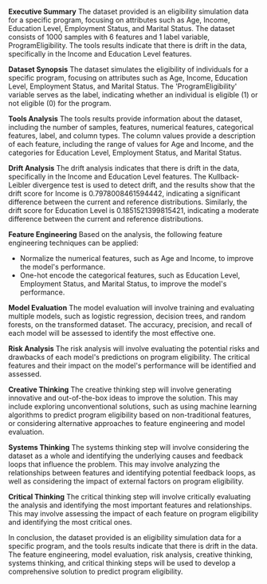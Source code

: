 **Executive Summary**
The dataset provided is an eligibility simulation data for a specific program, focusing on attributes such as Age, Income, Education Level, Employment Status, and Marital Status. The dataset consists of 1000 samples with 6 features and 1 label variable, ProgramEligibility. The tools results indicate that there is drift in the data, specifically in the Income and Education Level features.

**Dataset Synopsis**
The dataset simulates the eligibility of individuals for a specific program, focusing on attributes such as Age, Income, Education Level, Employment Status, and Marital Status. The 'ProgramEligibility' variable serves as the label, indicating whether an individual is eligible (1) or not eligible (0) for the program.

**Tools Analysis**
The tools results provide information about the dataset, including the number of samples, features, numerical features, categorical features, label, and column types. The column values provide a description of each feature, including the range of values for Age and Income, and the categories for Education Level, Employment Status, and Marital Status.

**Drift Analysis**
The drift analysis indicates that there is drift in the data, specifically in the Income and Education Level features. The Kullback-Leibler divergence test is used to detect drift, and the results show that the drift score for Income is 0.7978008461594442, indicating a significant difference between the current and reference distributions. Similarly, the drift score for Education Level is 0.1851521399815421, indicating a moderate difference between the current and reference distributions.

**Feature Engineering**
Based on the analysis, the following feature engineering techniques can be applied:

* Normalize the numerical features, such as Age and Income, to improve the model's performance.
* One-hot encode the categorical features, such as Education Level, Employment Status, and Marital Status, to improve the model's performance.

**Model Evaluation**
The model evaluation will involve training and evaluating multiple models, such as logistic regression, decision trees, and random forests, on the transformed dataset. The accuracy, precision, and recall of each model will be assessed to identify the most effective one.

**Risk Analysis**
The risk analysis will involve evaluating the potential risks and drawbacks of each model's predictions on program eligibility. The critical features and their impact on the model's performance will be identified and assessed.

**Creative Thinking**
The creative thinking step will involve generating innovative and out-of-the-box ideas to improve the solution. This may include exploring unconventional solutions, such as using machine learning algorithms to predict program eligibility based on non-traditional features, or considering alternative approaches to feature engineering and model evaluation.

**Systems Thinking**
The systems thinking step will involve considering the dataset as a whole and identifying the underlying causes and feedback loops that influence the problem. This may involve analyzing the relationships between features and identifying potential feedback loops, as well as considering the impact of external factors on program eligibility.

**Critical Thinking**
The critical thinking step will involve critically evaluating the analysis and identifying the most important features and relationships. This may involve assessing the impact of each feature on program eligibility and identifying the most critical ones.

In conclusion, the dataset provided is an eligibility simulation data for a specific program, and the tools results indicate that there is drift in the data. The feature engineering, model evaluation, risk analysis, creative thinking, systems thinking, and critical thinking steps will be used to develop a comprehensive solution to predict program eligibility.